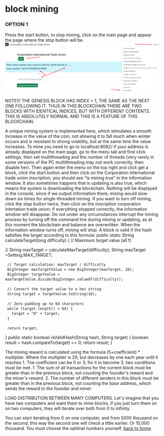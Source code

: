 # block mining




### OPTION 1
Press the start button, to stop mining, click on the main page and appear
the page where the stop button will be.
![mining block](../screenshots/mineEng.png)


NOTE!!!
THE GENESIS BLOCK HAS INDEX = 1, THE SAME AS THE NEXT ONE FOLLOWING IT.
THUS IN THIS BLOCKCHAIN THERE ARE TWO BLOCKS WITH IDENTICAL INDICES,
BUT WITH DIFFERENT CONTENTS. THIS IS ABSOLUTELY NORMAL AND THIS IS A FEATURE OF THIS
BLOCKCHAIN.


A unique mining system is implemented here, which stimulates a smooth increase in the value of the coin, not allowing it to fall much when winter occurs and is resistant to strong volatility, but at the same time the value increases. To mine you need to go to localhost:8082/ if your address is already displayed on the main page, go to the menu tab and first click settings, then set multithreading and the number of threads (very rarely in some versions of the PC multithreading may not work correctly, then disable her).
Then again enter the menu on the top right and click get a block, click the start button and then click on the Corporation international trade union inscription, you should see “is mining true” in the information window. It also sometimes happens that is updating is also true, which means the system is downloading the blockchain. Nothing will be displayed in the console, since if we output information there, mining would slow down six times for single-threaded mining. If you want to turn off mining, click the stop button twice, then click on the inscription corporation intertation trade union; if everything stopped correctly, the information window will disappear. Do not under any circumstances interrupt the mining process by turning off the command line during mining or updating, as at this moment the blockchain and balance are overwritten. When the information window turns off, mining will stop. A block is valid if the hash satisfies the target according to this formula:
public static String calculateTarget(long difficulty) {
// Maximum target value (all f)

// String maxTarget = calculateMaxTarget(difficulty);
String maxTarget =Setting.MAX_TARGET;

     // Target calculation: maxTarget / difficulty
     BigInteger maxTargetValue = new BigInteger(maxTarget, 16);
     BigInteger targetValue = maxTargetValue.divide(BigInteger.valueOf(difficulty));

     // Convert the target value to a hex string
     String target = targetValue.toString(16);

     // Zero padding up to 64 characters
     while (target.length() < 64) {
       target = "0" + target;
     }

     return target;
}
public static boolean isValidHash(String hash, String target) {
boolean result = hash.compareTo(target) <= 0;
return result;
}

The mining reward is calculated using the formula (5+coefficient) * multiplier. Where the multiplier is 29, but decreases by one each year until it reaches 1.
The coefficient can be 0 or 3; for it to become 3, two conditions must be met. 1. The sum of all transactions for the current block must be greater than in the previous block,
not counting the founder's reward and the miner's reward. 2. The number of different senders in this block must be greater than in the previous block, not counting the base address,
which sends the reward to the founder and miner.

LOAD DISTRIBUTION BETWEEN MANY COMPUTERS.
Let's imagine that you have two computers and want them to mine
blocks, if you just turn them on on two computers, they will
iterate over both from 0 to infinity.

You can start iterating from 0 on one computer, and from 5000 thousand on the second,
this way the second one will check a little earlier. Or 10,000 thousand.
You must choose the optimal numbers yourself.
[back to home](./documentationEng.md)